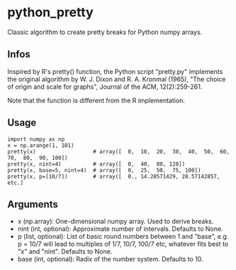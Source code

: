 # python_pretty

Classic algorithm to create pretty breaks for Python numpy arrays.

## Infos

Inspired by R's pretty() function, the Python script "pretty.py" implements the original
algorithm by W. J. Dixon and R. A. Kronmal (1965), "The choice of origin and scale for graphs", 
Journal of the ACM, 12(2):259-261.

Note that the function is different from the R implementation.

## Usage

```
import numpy as np
x = np.arange(1, 101)
pretty(x)                  # array([  0,  10,  20,  30,  40,  50,  60,  70,  80,  90, 100])
pretty(x, nint=4)          # array([  0,  40,  80, 120])
pretty(x, base=5, nint=4)  # array([  0,  25,  50,  75, 100])
pretty(x, p=[10/7])        # array([  0., 14.28571429, 28.57142857, etc.]
```

## Arguments

- x (np.array): One-dimensional numpy array. Used to derive breaks.
- nint (int, optional): Approximate number of intervals. Defaults to None.
- p (list, optional): List of basic round numbers between 1 and "base",
            e.g. p = 10/7 will lead to multiples of 1/7, 10/7, 100/7 etc, 
            whatever fits best to "x" and "nint". Defaults to None.
- base (int, optional): Radix of the number system. Defaults to 10.
        
